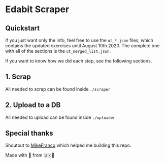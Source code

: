 # Edabit Scraper

## Quickstart

If you just want only the info, feel free to use the `ut_*.json` files, which contains the updated exercises until August 10th 2020.
The complete one with all of the sections is the `ut_merged_list.json`.

If you want to know how we did each step, see the following sections.

## 1. Scrap

All needed to scrap can be found inside `./scraper`

## 2. Upload to a DB

All needed to upload can be found inside `./uploader`

## Special thanks

Shoutout to [MikeFranco](https://github.com/MikeFranco) which helped me building this repo.

Made with 💙 from 🇲🇽🌮
